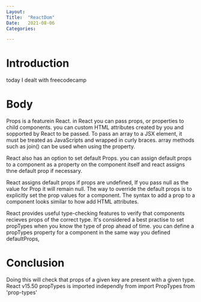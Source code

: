 ```yaml
---
Layout:
Title:	"ReactDom"
Date:	2021-08-06
Categories:

---
```


# Introduction

today I dealt with freecodecamp

# Body

Props is a featurein React.
in React you can pass props, or properties to child components.
you can custom HTML attributes created by you and sopported by React to be passed.
To pass an array to a JSX element, it must be treated as JavaScripts and wrapped in curly braces.
array methods such as join() can be used when using the property.

React also has an option to set default Props.
you can assign default props to a component as a property on the component itself and react assigns thne default 
prop if necessary.

React assigns default props if props are undefined, If you pass null as the value for Prop
it will remain null.
The way to override the default props is to explicitly set the prop values for a component.
The syntax to add a prop to a component looks similar to how add HTML attributes.

React provides useful type-checking features to verify that components recieves props of the correct type.
It's considered a best practise to set propTypes when you know the type of prop ahead of time.
you can define a propTypes property for a component in the same way you defined defaultProps,

# Conclusion

Doing this will check that props of a given key are present with a given type.
React v15.50 propTypes is imported independly from 
import PropTypes from 'prop-types'